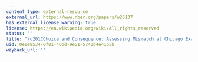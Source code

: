 ```yaml
---
content_type: external-resource
external_url: https://www.nber.org/papers/w26137
has_external_license_warning: true
license: https://en.wikipedia.org/wiki/All_rights_reserved
status: ''
title: "\u201CChoice and Consequence: Assessing Mismatch at Chicago Exam Schools.\u201D"
uid: 0e0e8534-0f81-46bd-9e51-5740b4e41b5b
wayback_url: ''
---
```

